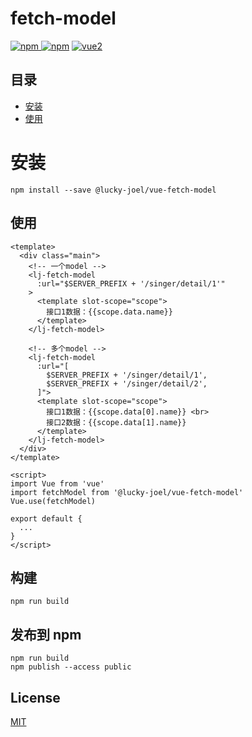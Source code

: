 # fetch-model
[![npm](https://img.shields.io/npm/v/@lucky-joel/vue-fetch-model.svg) ![npm](https://img.shields.io/npm/dm/@lucky-joel/fetch-model.svg)](https://www.npmjs.com/package/@lucky-joel/vue-fetch-model)
[![vue2](https://img.shields.io/badge/vue-2.x-brightgreen.svg)](https://vuejs.org/)

## 目录
- [安装](#安装)
- [使用](#使用)

# 安装
```
npm install --save @lucky-joel/vue-fetch-model
```

## 使用
```
<template>
  <div class="main">
    <!-- 一个model -->
    <lj-fetch-model 
      :url="$SERVER_PREFIX + '/singer/detail/1'"
    >
      <template slot-scope="scope">
        接口1数据：{{scope.data.name}}
      </template>
    </lj-fetch-model>

    <!-- 多个model -->
    <lj-fetch-model 
      :url="[
        $SERVER_PREFIX + '/singer/detail/1',
        $SERVER_PREFIX + '/singer/detail/2',
      ]">
      <template slot-scope="scope">
        接口1数据：{{scope.data[0].name}} <br>
        接口2数据：{{scope.data[1].name}}
      </template>
    </lj-fetch-model>
  </div>
</template>

<script>
import Vue from 'vue'
import fetchModel from '@lucky-joel/vue-fetch-model'
Vue.use(fetchModel)

export default {
  ...
}
</script>
```

## 构建
```
npm run build
```

## 发布到 npm

```
npm run build
npm publish --access public
```

## License
[MIT](http://opensource.org/licenses/MIT)
